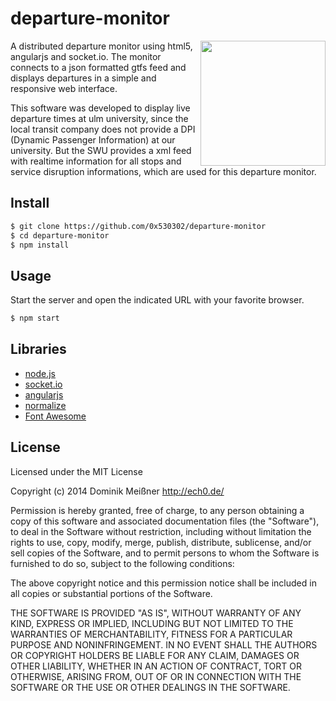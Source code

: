 # departure-monitor

<img align="right" width="200" src="http://ech0.de/img/departure-monitor.png">

A distributed departure monitor using html5, angularjs and socket.io. The
monitor connects to a json formatted gtfs feed and displays departures in a
simple and responsive web interface.

This software was developed to display live departure times at ulm university,
since the local transit company does not provide a DPI (Dynamic Passenger
Information) at our university. But the SWU provides a xml feed with realtime
information for all stops and service disruption informations, which are used
for this departure monitor.

## Install

```sh
$ git clone https://github.com/0x530302/departure-monitor
$ cd departure-monitor
$ npm install
```

## Usage

Start the server and open the indicated URL with your favorite browser.

```sh
$ npm start
```

## Libraries

 * [node.js](http://nodejs.org/)
 * [socket.io](http://socket.io/)
 * [angularjs](http://angularjs.org/)
 * [normalize](http://necolas.github.io/normalize.css/)
 * [Font Awesome](https://fortawesome.github.io/Font-Awesome/)

## License

  Licensed under the MIT License

  Copyright (c) 2014 Dominik Meißner <http://ech0.de/>

  Permission is hereby granted, free of charge, to any person obtaining
  a copy of this software and associated documentation files (the
  "Software"), to deal in the Software without restriction, including
  without limitation the rights to use, copy, modify, merge, publish,
  distribute, sublicense, and/or sell copies of the Software, and to
  permit persons to whom the Software is furnished to do so, subject to
  the following conditions:

  The above copyright notice and this permission notice shall be
  included in all copies or substantial portions of the Software.

  THE SOFTWARE IS PROVIDED "AS IS", WITHOUT WARRANTY OF ANY KIND,
  EXPRESS OR IMPLIED, INCLUDING BUT NOT LIMITED TO THE WARRANTIES OF
  MERCHANTABILITY, FITNESS FOR A PARTICULAR PURPOSE AND
  NONINFRINGEMENT. IN NO EVENT SHALL THE AUTHORS OR COPYRIGHT HOLDERS BE
  LIABLE FOR ANY CLAIM, DAMAGES OR OTHER LIABILITY, WHETHER IN AN ACTION
  OF CONTRACT, TORT OR OTHERWISE, ARISING FROM, OUT OF OR IN CONNECTION
  WITH THE SOFTWARE OR THE USE OR OTHER DEALINGS IN THE SOFTWARE.
